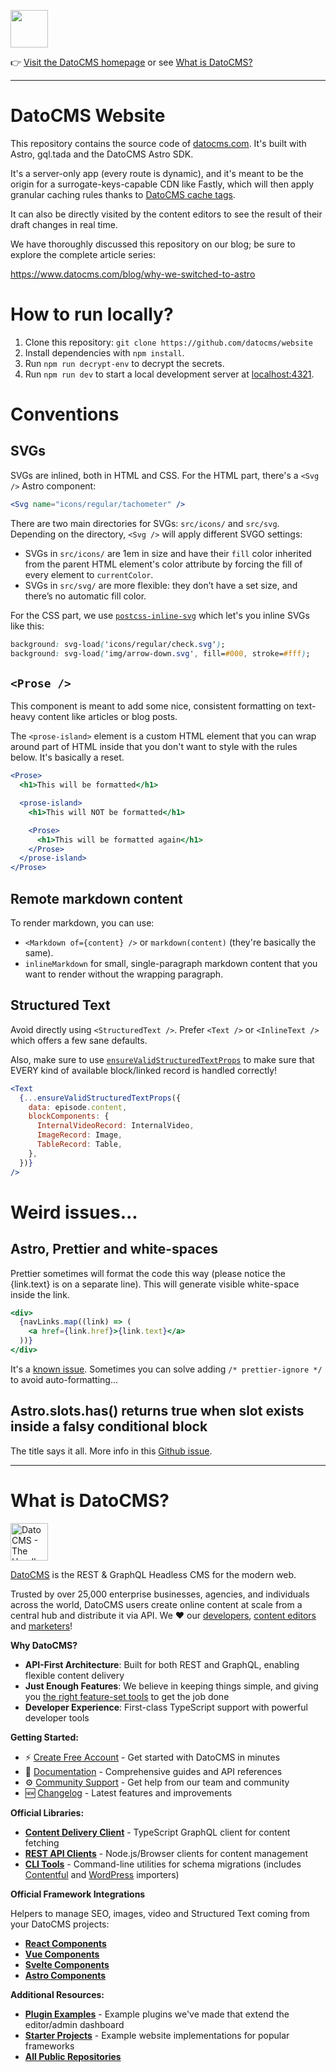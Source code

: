 <!--datocms-autoinclude-header start-->

<a href="https://www.datocms.com/"><img src="https://www.datocms.com/images/full_logo.svg" height="60"></a>

👉 [Visit the DatoCMS homepage](https://www.datocms.com) or see [What is DatoCMS?](#what-is-datocms)

---

<!--datocms-autoinclude-header end-->

# DatoCMS Website

This repository contains the source code of [datocms.com](https://www.datocms.com). It's built with Astro, gql.tada and the DatoCMS Astro SDK.

It's a server-only app (every route is dynamic), and it's meant to be the origin for a surrogate-keys-capable CDN like Fastly, which will then apply granular caching rules thanks to [DatoCMS cache tags](https://www.datocms.com/docs/content-delivery-api/cache-tags).

It can also be directly visited by the content editors to see the result of their draft changes in real time.

We have thoroughly discussed this repository on our blog; be sure to explore the complete article series:

https://www.datocms.com/blog/why-we-switched-to-astro

# How to run locally?

1. Clone this repository: `git clone https://github.com/datocms/website`
2. Install dependencies with `npm install`.
3. Run `npm run decrypt-env` to decrypt the secrets.
4. Run `npm run dev` to start a local development server at [localhost:4321](http://localhost:4321).

# Conventions

## SVGs

SVGs are inlined, both in HTML and CSS. For the HTML part, there's a `<Svg />` Astro component:

```jsx
<Svg name="icons/regular/tachometer" />
```

There are two main directories for SVGs: `src/icons/` and `src/svg`. Depending on the directory, `<Svg />` will apply different SVGO settings:

- SVGs in `src/icons/` are 1em in size and have their `fill` color inherited from the parent HTML element's color attribute by forcing the fill of every element to `currentColor`.
- SVGs in `src/svg/` are more flexible: they don’t have a set size, and there’s no automatic fill color.

For the CSS part, we use [`postcss-inline-svg`](https://www.npmjs.com/package/postcss-inline-svg) which let's you inline SVGs like this:

```css
background: svg-load('icons/regular/check.svg');
background: svg-load('img/arrow-down.svg', fill=#000, stroke=#fff);
```

## `<Prose />`

This component is meant to add some nice, consistent formatting on text-heavy content like articles or blog posts.

The `<prose-island>` element is a custom HTML element that you can wrap around
part of HTML inside <Prose /> that you don't want to style with the rules below.
It's basically a reset.

```jsx
<Prose>
  <h1>This will be formatted</h1>

  <prose-island>
    <h1>This will NOT be formatted</h1>

    <Prose>
      <h1>This will be formatted again</h1>
    </Prose>
  </prose-island>
</Prose>
```

## Remote markdown content

To render markdown, you can use:

- `<Markdown of={content} />` or `markdown(content)` (they're basically the same).
- `inlineMarkdown` for small, single-paragraph markdown content that you want to render without the wrapping paragraph.

## Structured Text

Avoid directly using `<StructuredText />`. Prefer `<Text />` or `<InlineText />` which offers a few sane defaults.

Also, make sure to use [`ensureValidStructuredTextProps`](https://github.com/datocms/astro-datocms/blob/main/src/StructuredText/README.md#strict-props-type-checking) to make sure that EVERY kind of available block/linked record is handled correctly!

```jsx
<Text
  {...ensureValidStructuredTextProps({
    data: episode.content,
    blockComponents: {
      InternalVideoRecord: InternalVideo,
      ImageRecord: Image,
      TableRecord: Table,
    },
  })}
/>
```

# Weird issues...

## Astro, Prettier and white-spaces

Prettier sometimes will format the code this way (please notice the {link.text} is on a separate line). This will generate visible white-space inside the link.

```jsx
<div>
  {navLinks.map((link) => (
    <a href={link.href}>{link.text}</a>
  ))}
</div>
```

It's a [known issue](https://github.com/withastro/prettier-plugin-astro/issues/308). Sometimes you can solve adding `/* prettier-ignore */` to avoid auto-formatting...

## Astro.slots.has() returns true when slot exists inside a falsy conditional block

The title says it all. More info in this [Github issue](https://github.com/withastro/astro/issues/10024).

<!--datocms-autoinclude-footer start-->

---

# What is DatoCMS?

<a href="https://www.datocms.com/"><img src="https://www.datocms.com/images/full_logo.svg" height="60" alt="DatoCMS - The Headless CMS for the Modern Web"></a>

[DatoCMS](https://www.datocms.com/) is the REST & GraphQL Headless CMS for the modern web.

Trusted by over 25,000 enterprise businesses, agencies, and individuals across the world, DatoCMS users create online content at scale from a central hub and distribute it via API. We ❤️ our [developers](https://www.datocms.com/team/best-cms-for-developers), [content editors](https://www.datocms.com/team/content-creators) and [marketers](https://www.datocms.com/team/cms-digital-marketing)!

**Why DatoCMS?**

- **API-First Architecture**: Built for both REST and GraphQL, enabling flexible content delivery
- **Just Enough Features**: We believe in keeping things simple, and giving you [the right feature-set tools](https://www.datocms.com/features) to get the job done
- **Developer Experience**: First-class TypeScript support with powerful developer tools

**Getting Started:**

- ⚡️ [Create Free Account](https://dashboard.datocms.com/signup) - Get started with DatoCMS in minutes
- 🔖 [Documentation](https://www.datocms.com/docs) - Comprehensive guides and API references
- ⚙️ [Community Support](https://community.datocms.com/) - Get help from our team and community
- 🆕 [Changelog](https://www.datocms.com/product-updates) - Latest features and improvements

**Official Libraries:**

- [**Content Delivery Client**](https://github.com/datocms/cda-client) - TypeScript GraphQL client for content fetching
- [**REST API Clients**](https://github.com/datocms/js-rest-api-clients) - Node.js/Browser clients for content management
- [**CLI Tools**](https://github.com/datocms/cli) - Command-line utilities for schema migrations (includes [Contentful](https://github.com/datocms/cli/tree/main/packages/cli-plugin-contentful) and [WordPress](https://github.com/datocms/cli/tree/main/packages/cli-plugin-wordpress) importers)

**Official Framework Integrations**

Helpers to manage SEO, images, video and Structured Text coming from your DatoCMS projects:

- [**React Components**](https://github.com/datocms/react-datocms)
- [**Vue Components**](https://github.com/datocms/vue-datocms)
- [**Svelte Components**](https://github.com/datocms/datocms-svelte)
- [**Astro Components**](https://github.com/datocms/astro-datocms)

**Additional Resources:**

- [**Plugin Examples**](https://github.com/datocms/plugins) - Example plugins we've made that extend the editor/admin dashboard
- [**Starter Projects**](https://www.datocms.com/marketplace/starters) - Example website implementations for popular frameworks
- [**All Public Repositories**](https://github.com/orgs/datocms/repositories?q=&type=public&language=&sort=stargazers)

<!--datocms-autoinclude-footer end-->
